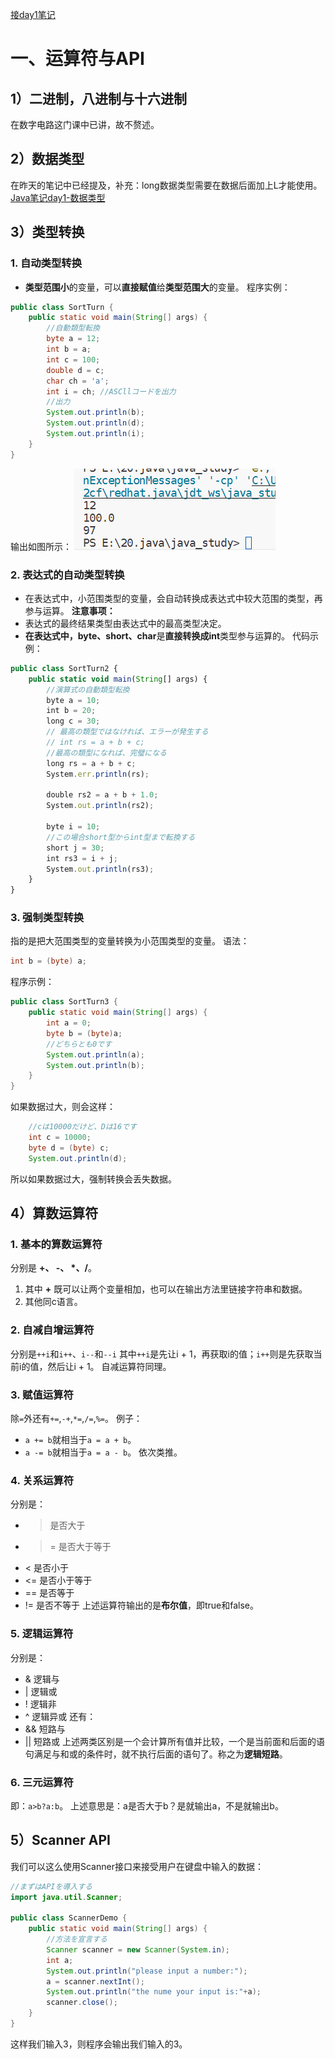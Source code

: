 <a href="https://github.com/inabananami/obsidian-backup/blob/main/java%E7%AC%94%E8%AE%B0/Java%E7%AC%94%E8%AE%B0day1.md">接day1笔记</a>
# 一、运算符与API
## 1）二进制，八进制与十六进制
在数字电路这门课中已讲，故不赘述。
## 2）数据类型
在昨天的笔记中已经提及，补充：long数据类型需要在数据后面加上L才能使用。
<a href="https://github.com/inabananami/obsidian-backup/blob/main/java%E7%AC%94%E8%AE%B0/Java%E7%AC%94%E8%AE%B0day1.md#2%E6%95%B0%E6%8D%AE%E7%B1%BB%E5%9E%8B" target="_blank">Java笔记day1-数据类型</a>
## 3）类型转换
### 1. 自动类型转换
- **类型范围小**的变量，可以**直接赋值**给**类型范围大**的变量。
程序实例：
```java
public class SortTurn {
    public static void main(String[] args) {
        //自動類型転換
        byte a = 12;
        int b = a;
        int c = 100;
        double d = c;
        char ch = 'a';
        int i = ch; //ASCllコードを出力
        //出力
        System.out.println(b);
        System.out.println(d);
        System.out.println(i);
    }
}

```
输出如图所示：
<img src="./自动类型转换.png">
### 2. 表达式的自动类型转换
- 在表达式中，小范围类型的变量，会自动转换成表达式中较大范围的类型，再参与运算。
**注意事项：**
- 表达式的最终结果类型由表达式中的最高类型决定。
- **在表达式中，byte、short、char**是**直接转换成int**类型参与运算的。
代码示例：
```js
public class SortTurn2 {
    public static void main(String[] args) {
        //演算式の自動類型転換
        byte a = 10;
        int b = 20;
        long c = 30;
        // 最高の類型ではなければ、エラーが発生する
        // int rs = a + b + c;
        //最高の類型になれば、完璧になる
        long rs = a + b + c;
        System.err.println(rs);

        double rs2 = a + b + 1.0;
        System.out.println(rs2);

        byte i = 10;
        //この場合short型からint型まで転換する
        short j = 30; 
        int rs3 = i + j;
        System.out.println(rs3);
    }
}
```
### 3. 强制类型转换
指的是把大范围类型的变量转换为小范围类型的变量。
语法：
```java
int b = (byte) a;
```
程序示例：
```java
public class SortTurn3 {
    public static void main(String[] args) {
        int a = 0;
        byte b = (byte)a;
        //どちらとも0です
        System.out.println(a);
        System.out.println(b);
    }
}
```
如果数据过大，则会这样：
```java
	//cは10000だけど、Dは16です
	int c = 10000;
	byte d = (byte) c;
	System.out.println(d);
```
所以如果数据过大，强制转换会丢失数据。

## 4）算数运算符
### 1. 基本的算数运算符
分别是 **\+、 \-、 \*、\/**。
1. 其中 **\+** 既可以让两个变量相加，也可以在输出方法里链接字符串和数据。
2. 其他同c语言。
### 2. 自减自增运算符
分别是`++i`和`i++`、`i--`和`--i`
其中`++i`是先让i + 1，再获取i的值；`i++`则是先获取当前i的值，然后让i + 1。
自减运算符同理。
### 3. 赋值运算符
除`=`外还有`+=`,`-+`,`*=`,`/=`,`%=`。
例子：
- `a += b`就相当于`a = a + b`。
- `a -= b`就相当于`a = a - b`。
依次类推。
### 4. 关系运算符
分别是：
- >   是否大于
- >=  是否大于等于
- <   是否小于
- <=  是否小于等于
- ==  是否等于
- !=  是否不等于
上述运算符输出的是**布尔值**，即true和false。
### 5. 逻辑运算符
分别是：
- & 逻辑与
- |  逻辑或
- !  逻辑非
- ^  逻辑异或
还有：
- && 短路与
- || 短路或
上述两类区别是一个会计算所有值并比较，一个是当前面和后面的语句满足与和或的条件时，就不执行后面的语句了。称之为**逻辑短路**。
### 6. 三元运算符
即：`a>b?a:b`。
上述意思是：a是否大于b？是就输出a，不是就输出b。
## 5）Scanner API
我们可以这么使用Scanner接口来接受用户在键盘中输入的数据：
```java
//まずはAPIを導入する
import java.util.Scanner;

public class ScannerDemo {
    public static void main(String[] args) {
        //方法を宣言する
        Scanner scanner = new Scanner(System.in);
        int a;
        System.out.println("please input a number:");        
        a = scanner.nextInt();
        System.out.println("the nume your input is:"+a);
        scanner.close();
    }   
}
```
这样我们输入3，则程序会输出我们输入的3。